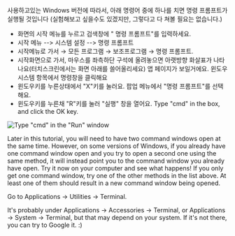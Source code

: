 <!--sec data-title="Opening: Windows" data-id="windows_prompt" data-collapse=true ces-->

사용하고있는 Windows 버전에 따라서, 아래 명령어 중에 하나를 치면 명령 프롬프트가 실행될 것입니다 (실험해보고 싶을수도 있겠지만, 그렇다고 다 쳐볼 필요는 없습니다.)

- 화면의 시작 메뉴를 누르고 검색창에 " 명령 프롬프트"를 입력하세요. 
- 시작 메뉴 --> 시스템 설정 --> 명령 프롬프트 
- 시작메뉴로 가서 → 모든 프로그램 → 보조프로그램 → 명령 프롬프트.
- 시작화면으로 가서, 마우스를 좌측하단 구석에 올려놓으면 아랫방향 화살표가 나타나요(터치스크린에서는 화면 아래를 쓸어올리세요) 앱 페이지가 보일거에요. 윈도우 시스템 항목에서 명령창을 클릭해요
- 윈도우키를 누른상태에서 "X"키를 눌러요. 팝업 메뉴에서 "명령 프롬프트"를 선택해요.
- 윈도우키를 누른채 "R"키를 눌러 "실행" 창을 열어요. Type "cmd" in the box, and click the OK key.

![Type "cmd" in the "Run" window](../python_installation/images/windows-plus-r.png)

Later in this tutorial, you will need to have two command windows open at the same time. However, on some versions of Windows, if you already have one command window open and you try to open a second one using the same method, it will instead point you to the command window you already have open. Try it now on your computer and see what happens! If you only get one command window, try one of the other methods in the list above. At least one of them should result in a new command window being opened.

<!--endsec-->

<!--sec data-title="Opening: OS X" data-id="OSX_prompt" data-collapse=true ces-->

Go to Applications → Utilities → Terminal.

<!--endsec-->

<!--sec data-title="Opening: Linux" data-id="linux_prompt" data-collapse=true ces-->

It's probably under Applications → Accessories → Terminal, or Applications → System → Terminal, but that may depend on your system. If it's not there, you can try to Google it. :)

<!--endsec-->